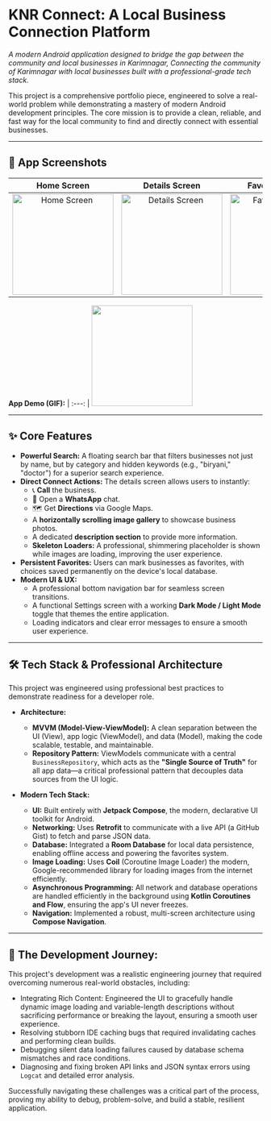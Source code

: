 # KNR Connect: A Local Business Connection Platform

 *A modern Android application designed to bridge the gap between the community and local businesses in Karimnagar, Connecting the community of Karimnagar with local businesses built with a professional-grade tech stack.*

This project is a comprehensive portfolio piece, engineered to solve a real-world problem while demonstrating a mastery of modern Android development principles. The core mission is to provide a clean, reliable, and fast way for the local community to find and directly connect with essential businesses.

---

## 📸 App Screenshots

| Home Screen | Details Screen | Favorites Screen | Settings Screen |
| :---: | :---: | :---: | :---: |
| <img src="https://github.com/user-attachments/assets/e82125ea-b479-4370-954f-b75664cc5a0f" alt="Home Screen" width="200"/> | <img src="https://github.com/user-attachments/assets/e687423a-d826-41f2-8764-df0622f2f43e" alt="Details Screen" width="200"/> | <img src="https://github.com/user-attachments/assets/7b66d815-6513-40ff-b5af-bb1cef7f6e4e" alt="Favorites Screen" width="200"/> | <img src="https://github.com/user-attachments/assets/84775261-ed02-42e8-b23e-e32761c6f76e" alt="Settings Screen" width="200"/> |


**App Demo (GIF):**
 | :---: |
<img src="https://github.com/varun-anumalla/KNR-Connect/blob/master/_KNR_Connect_GIF%20(1).gif?raw=true" width="200">

---

## ✨ Core Features

* **Powerful Search:** A floating search bar that filters businesses not just by name, but by category and hidden keywords (e.g., "biryani," "doctor") for a superior search experience.
* **Direct Connect Actions:** The details screen allows users to instantly:
    * 📞 **Call** the business.
    * 📱 Open a **WhatsApp** chat.
    * 🗺️ Get **Directions** via Google Maps.
    * A **horizontally scrolling image gallery** to showcase business photos.
    * A dedicated **description section** to provide more information.
    * **Skeleton Loaders:** A professional, shimmering placeholder is shown while images are loading, improving the user experience.
* **Persistent Favorites:** Users can mark businesses as favorites, with choices saved permanently on the device's local database.
* **Modern UI & UX:**
    * A professional bottom navigation bar for seamless screen transitions.
    * A functional Settings screen with a working **Dark Mode / Light Mode** toggle that themes the entire application.
    * Loading indicators and clear error messages to ensure a smooth user experience.

---

## 🛠️ Tech Stack & Professional Architecture

This project was engineered using professional best practices to demonstrate readiness for a developer role.

* **Architecture:**
    * **MVVM (Model-View-ViewModel):** A clean separation between the UI (View), app logic (ViewModel), and data (Model), making the code scalable, testable, and maintainable.
    * **Repository Pattern:** ViewModels communicate with a central `BusinessRepository`, which acts as the **"Single Source of Truth"** for all app data—a critical professional pattern that decouples data sources from the UI logic.

* **Modern Tech Stack:**
    * **UI:** Built entirely with **Jetpack Compose**, the modern, declarative UI toolkit for Android.
    * **Networking:** Uses **Retrofit** to communicate with a live API (a GitHub Gist) to fetch and parse JSON data.
    * **Database:** Integrated a **Room Database** for local data persistence, enabling offline access and powering the favorites system.
    * **Image Loading:**  Uses **Coil**  (Coroutine Image Loader) the modern, Google-recommended library for loading images from the internet efficiently.
    * **Asynchronous Programming:** All network and database operations are handled efficiently in the background using **Kotlin Coroutines and Flow**, ensuring the app's UI never freezes.
    * **Navigation:** Implemented a robust, multi-screen architecture using **Compose Navigation**.

---

## 🚀 The Development Journey:

This project's development was a realistic engineering journey that required overcoming numerous real-world obstacles, including:

* Integrating Rich Content: Engineered the UI to gracefully handle dynamic image loading and variable-length descriptions without sacrificing performance or breaking the layout, ensuring a smooth user experience.
* Resolving stubborn IDE caching bugs that required invalidating caches and performing clean builds.
* Debugging silent data loading failures caused by database schema mismatches and race conditions.
* Diagnosing and fixing broken API links and JSON syntax errors using `Logcat` and detailed error analysis.

Successfully navigating these challenges was a critical part of the process, proving my ability to debug, problem-solve, and build a stable, resilient application.
